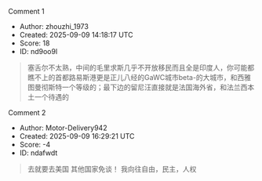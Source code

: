 Comment 1

- Author: zhouzhi_1973
- Created: 2025-09-09 14:18:17 UTC
- Score: 18
- ID: nd9oo9l

> 塞舌尔不太熟，中间的毛里求斯几乎不开放移民而且全是印度人，你可能都瞧不上的首都路易斯港更是正儿八经的GaWC城市beta-的大城市，和西雅图曼彻斯特一个等级的；最下边的留尼汪直接就是法国海外省，和法兰西本土一个待遇的

Comment 2

- Author: Motor-Delivery942
- Created: 2025-09-09 16:29:21 UTC
- Score: -4
- ID: ndafwdt

> 去就要去美国 其他国家免谈！ 我向往自由，民主，人权
